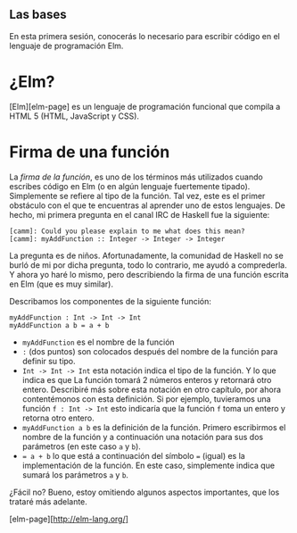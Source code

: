 ## Las bases

En esta primera sesión, conocerás lo necesario para escribir código en el lenguaje
de programación Elm.

# ¿Elm?
[Elm][elm-page] es un lenguaje de programación funcional que compila a HTML 5
(HTML, JavaScript y CSS).

# Firma de una función
La *firma de la función*, es uno de los términos más utilizados cuando escribes
código en Elm (o en algún lenguaje fuertemente tipado). Simplemente se refiere
al tipo de la función. Tal vez, este es el primer obstáculo con el que te encuentras
al aprender uno de estos lenguajes. De hecho, mi primera pregunta en el canal IRC
de Haskell fue la siguiente:

```
[camm]: Could you please explain to me what does this mean?
[camm]: myAddFunction :: Integer -> Integer -> Integer
```

La pregunta es de niños. Afortunadamente, la comunidad de Haskell no se burló
de mi por dicha pregunta, todo lo contrario, me ayudó a comprederla. Y ahora yo haré lo mismo,
pero describiendo la firma de una función escrita en Elm (que es muy similar).

Describamos los componentes de la siguiente función:

```
myAddFunction : Int -> Int -> Int
myAddFunction a b = a + b
```
- `myAddFunction` es el nombre de la función
- `:` (dos puntos) son colocados después del nombre de la función para definir su tipo.
- `Int -> Int -> Int` esta notación indica el tipo de la función. Y lo que indica es que
La función tomará 2 números enteros y retornará otro entero. Describiré más sobre
esta notación en otro capítulo, por ahora contentémonos con esta definición.
Si por ejemplo, tuvieramos una función `f : Int -> Int` esto indicaría que la función `f`
toma un entero y retorna otro entero.
- `myAddFunction a b` es la definición de la función. Primero escribirmos el nombre de la
función y a continuación una notación para sus dos parámetros (en este caso `a` y `b`).
- `= a + b` lo que está a continuación del símbolo `=` (igual) es la implementación de la función.
En este caso, simplemente indica que sumará los parámetros `a` y `b`.

¿Fácil no? Bueno, estoy omitiendo algunos aspectos importantes, que los trataré más adelante.

[elm-page][http://elm-lang.org/]
